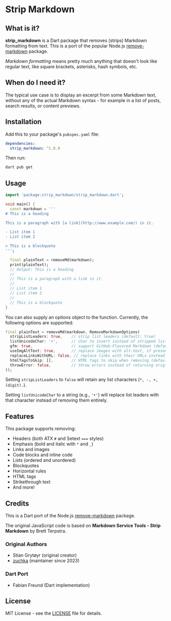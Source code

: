 # Strip Markdown

## What is it?
**strip_markdown** is a Dart package that removes (strips) Markdown formatting from text. This is a port of the popular Node.js [remove-markdown](https://github.com/zuchka/remove-markdown) package.

*Markdown formatting* means pretty much anything that doesn't look like regular text, like square brackets, asterisks, hash symbols, etc.

## When do I need it?
The typical use case is to display an excerpt from some Markdown text, without any of the actual Markdown syntax - for example in a list of posts, search results, or content previews.

## Installation

Add this to your package's ```pubspec.yaml``` file:

```yaml
dependencies:
  strip_markdown: ^1.0.0
```

Then run:
```bash
dart pub get
```

## Usage

```dart
import 'package:strip_markdown/strip_markdown.dart';

void main() {
  const markdown = '''
# This is a heading

This is a paragraph with [a link](http://www.example.com/) in it.

- List item 1
- List item 2

> This is a blockquote
''';

  final plainText = removeMd(markdown);
  print(plainText);
  // Output: This is a heading
  //
  // This is a paragraph with a link in it.
  //
  // List item 1
  // List item 2
  //
  // This is a blockquote
}
```

You can also supply an options object to the function. Currently, the following options are supported:

```dart
final plainText = removeMd(markdown, RemoveMarkdownOptions(
  stripListLeaders: true,    // strip list leaders (default: true)
  listUnicodeChar: '•',      // char to insert instead of stripped list leaders (default: null)
  gfm: true,                 // support GitHub-Flavored Markdown (default: true)
  useImgAltText: true,       // replace images with alt-text, if present (default: true)
  replaceLinksWithURL: false, // replace links with their URLs instead of link text (default: false)
  htmlTagsToSkip: [],        // HTML tags to skip when removing (default: [])
  throwError: false,         // throw errors instead of returning original text (default: false)
));
```

Setting ```stripListLeaders``` to ```false``` will retain any list characters (```*, -, +, (digit).```).

Setting ```listUnicodeChar``` to a string (e.g., ```'•'```) will replace list leaders with that character instead of removing them entirely.

## Features

This package supports removing:
- Headers (both ATX ```#``` and Setext ```===``` styles)
- Emphasis (bold and italic with ```*``` and ```_```)
- Links and images
- Code blocks and inline code
- Lists (ordered and unordered)
- Blockquotes
- Horizontal rules
- HTML tags
- Strikethrough text
- And more!

## Credits

This is a Dart port of the Node.js [remove-markdown](https://github.com/zuchka/remove-markdown) package.

The original JavaScript code is based on **Markdown Service Tools - Strip Markdown** by Brett Terpstra.

### Original Authors
- Stian Grytøyr (original creator)
- [zuchka](https://github.com/zuchka) (maintainer since 2023)

### Dart Port
- Fabian Freund (Dart implementation)

## License

MIT License - see the [LICENSE](LICENSE) file for details.

